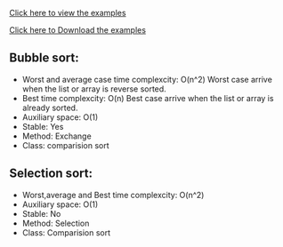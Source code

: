 [Click here to view the examples](https://github.com/gurusabarish/python-algorithms)

[Click here to Download the examples](https://github.com/gurusabarish/python-algorithms) 
## Bubble sort:

* Worst and average case time complexcity: O(n^2) Worst case arrive when the list or array is reverse sorted.
* Best time complexcity: O(n) Best case arrive when the list or array is already sorted.
* Auxiliary space: O(1)
* Stable: Yes
* Method: Exchange
* Class: comparision sort
## Selection sort:
* Worst,average and Best time complexcity: O(n^2)
* Auxiliary space: O(1)
* Stable: No
* Method: Selection
* Class: Comparision sort

